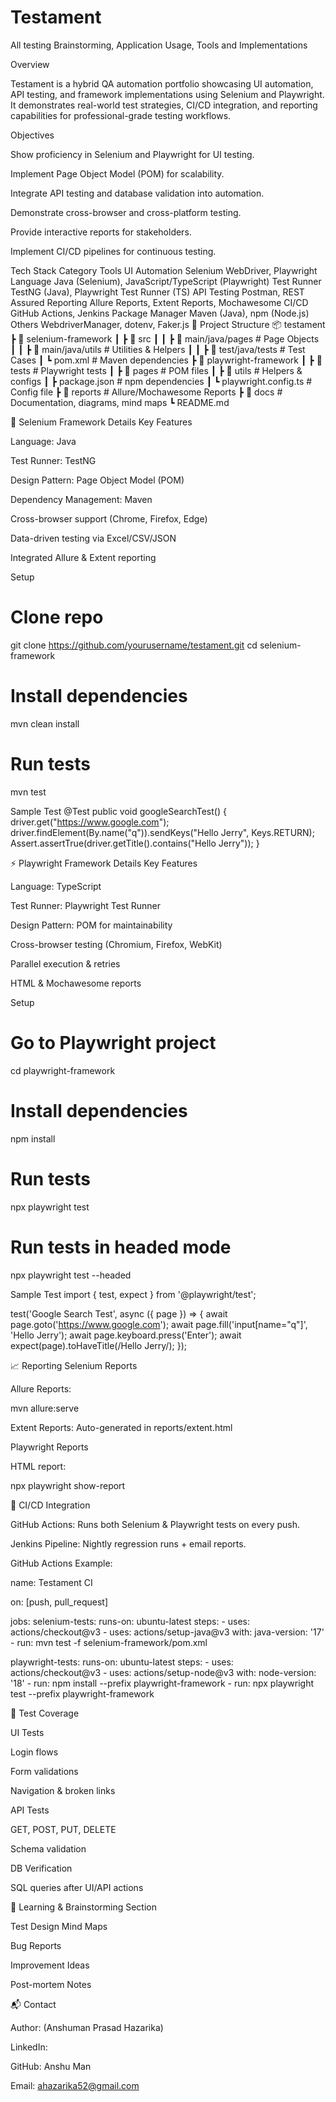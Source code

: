 # Testament
All testing Brainstorming, Application Usage, Tools and Implementations

 Overview

Testament is a hybrid QA automation portfolio showcasing UI automation, API testing, and framework implementations using Selenium and Playwright.
It demonstrates real-world test strategies, CI/CD integration, and reporting capabilities for professional-grade testing workflows.

 Objectives

Show proficiency in Selenium and Playwright for UI testing.

Implement Page Object Model (POM) for scalability.

Integrate API testing and database validation into automation.

Demonstrate cross-browser and cross-platform testing.

Provide interactive reports for stakeholders.

Implement CI/CD pipelines for continuous testing.

 Tech Stack
Category	Tools
UI Automation	Selenium WebDriver, Playwright
Language	Java (Selenium), JavaScript/TypeScript (Playwright)
Test Runner	TestNG (Java), Playwright Test Runner (TS)
API Testing	Postman, REST Assured
Reporting	Allure Reports, Extent Reports, Mochawesome
CI/CD	GitHub Actions, Jenkins
Package Manager	Maven (Java), npm (Node.js)
Others	WebdriverManager, dotenv, Faker.js
📂 Project Structure
📦 testament
 ┣ 📂 selenium-framework
 ┃ ┣ 📂 src
 ┃ ┃ ┣ 📂 main/java/pages   # Page Objects
 ┃ ┃ ┣ 📂 main/java/utils   # Utilities & Helpers
 ┃ ┃ ┣ 📂 test/java/tests   # Test Cases
 ┃ ┗ pom.xml                # Maven dependencies
 ┣ 📂 playwright-framework
 ┃ ┣ 📂 tests               # Playwright tests
 ┃ ┣ 📂 pages               # POM files
 ┃ ┣ 📂 utils               # Helpers & configs
 ┃ ┣ package.json           # npm dependencies
 ┃ ┗ playwright.config.ts   # Config file
 ┣ 📂 reports               # Allure/Mochawesome Reports
 ┣ 📂 docs                  # Documentation, diagrams, mind maps
 ┗ README.md

🚀 Selenium Framework Details
Key Features

Language: Java

Test Runner: TestNG

Design Pattern: Page Object Model (POM)

Dependency Management: Maven

Cross-browser support (Chrome, Firefox, Edge)

Data-driven testing via Excel/CSV/JSON

Integrated Allure & Extent reporting

Setup
# Clone repo
git clone https://github.com/yourusername/testament.git
cd selenium-framework

# Install dependencies
mvn clean install

# Run tests
mvn test

Sample Test
@Test
public void googleSearchTest() {
    driver.get("https://www.google.com");
    driver.findElement(By.name("q")).sendKeys("Hello Jerry", Keys.RETURN);
    Assert.assertTrue(driver.getTitle().contains("Hello Jerry"));
}

⚡ Playwright Framework Details
Key Features

Language: TypeScript

Test Runner: Playwright Test Runner

Design Pattern: POM for maintainability

Cross-browser testing (Chromium, Firefox, WebKit)

Parallel execution & retries

HTML & Mochawesome reports

Setup
# Go to Playwright project
cd playwright-framework

# Install dependencies
npm install

# Run tests
npx playwright test

# Run tests in headed mode
npx playwright test --headed

Sample Test
import { test, expect } from '@playwright/test';

test('Google Search Test', async ({ page }) => {
  await page.goto('https://www.google.com');
  await page.fill('input[name="q"]', 'Hello Jerry');
  await page.keyboard.press('Enter');
  await expect(page).toHaveTitle(/Hello Jerry/);
});

📈 Reporting
Selenium Reports

Allure Reports:

mvn allure:serve


Extent Reports: Auto-generated in reports/extent.html

Playwright Reports

HTML report:

npx playwright show-report

🔄 CI/CD Integration

GitHub Actions: Runs both Selenium & Playwright tests on every push.

Jenkins Pipeline: Nightly regression runs + email reports.

GitHub Actions Example:

name: Testament CI

on: [push, pull_request]

jobs:
  selenium-tests:
    runs-on: ubuntu-latest
    steps:
      - uses: actions/checkout@v3
      - uses: actions/setup-java@v3
        with:
          java-version: '17'
      - run: mvn test -f selenium-framework/pom.xml

  playwright-tests:
    runs-on: ubuntu-latest
    steps:
      - uses: actions/checkout@v3
      - uses: actions/setup-node@v3
        with:
          node-version: '18'
      - run: npm install --prefix playwright-framework
      - run: npx playwright test --prefix playwright-framework

📜 Test Coverage

UI Tests

Login flows

Form validations

Navigation & broken links

API Tests

GET, POST, PUT, DELETE

Schema validation

DB Verification

SQL queries after UI/API actions

🧠 Learning & Brainstorming Section

Test Design Mind Maps

Bug Reports

Improvement Ideas

Post-mortem Notes

📬 Contact

Author: (Anshuman Prasad Hazarika)

LinkedIn:

GitHub: Anshu Man

Email: ahazarika52@gmail.com



